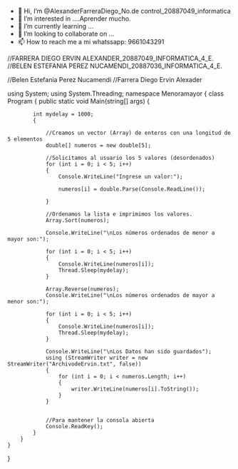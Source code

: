 - 👋 Hi, I’m @AlexanderFarreraDiego_No.de control_20887049_informatica
- 👀 I’m interested in ....Aprender mucho.
- 🌱 I’m currently learning ...
- 💞️ I’m looking to collaborate on ...
- 📫 How to reach me  a mi whatssapp: 9661043291

<!---
AlexanderFarrera/AlexanderFarrera is a ✨ special ✨ repository because its `README.md` (this file) appears on your GitHub profile.
You can click the Preview link to take a look at your changes.
--->

//FARRERA DIEGO ERVIN ALEXANDER_20887049_INFORMATICA_4_E.
//BELEN ESTEFANIA PEREZ NUCAMENDI_20887036_INFORMATICA_4_E.

//Belen Estefania Perez Nucamendi 
//Farrera Diego Ervin Alexader

using System;
using System.Threading;
namespace Menoramayor
{
    class Program
    {
        public static void Main(string[] args)
        {

            int mydelay = 1000;
            {

                //Creamos un vector (Array) de enteros con una longitud de 5 elementos
                double[] numeros = new double[5];

                //Solicitamos al usuario los 5 valores (desordenados)
                for (int i = 0; i < 5; i++)
                {
                    Console.WriteLine("Ingrese un valor:");

                    numeros[i] = double.Parse(Console.ReadLine());

                }

                //Ordenamos la lista e imprimimos los valores.
                Array.Sort(numeros);

                Console.WriteLine("\nLos números ordenados de menor a mayor son:");

                for (int i = 0; i < 5; i++)
                {
                    Console.WriteLine(numeros[i]);
                    Thread.Sleep(mydelay);
                }

                Array.Reverse(numeros);
                Console.WriteLine("\nLos números ordenados de mayor a menor son:");

                for (int i = 0; i < 5; i++)
                {
                    Console.WriteLine(numeros[i]);
                    Thread.Sleep(mydelay);
                }

                Console.WriteLine("\nLos Datos han sido guardados");
                using (StreamWriter writer = new StreamWriter("ArchivodeErvin.txt", false))
                {
                    for (int i = 0; i < numeros.Length; i++)
                    {
                        writer.WriteLine(numeros[i].ToString());
                    }
                }


                //Para mantener la consola abierta
                Console.ReadKey();
            }
        }
    }
}
